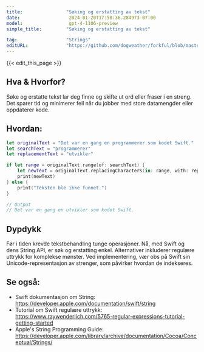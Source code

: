 ```yaml
---
title:                "Søking og erstatting av tekst"
date:                  2024-01-20T17:58:36.284973-07:00
model:                 gpt-4-1106-preview
simple_title:         "Søking og erstatting av tekst"

tag:                  "Strings"
editURL:              "https://github.com/dogweather/forkful/blob/master/content/no/swift/searching-and-replacing-text.md"
---
```


{{< edit_this_page >}}

## Hva & Hvorfor?
Søke og erstatte tekst lar deg finne og skifte ut ord eller fraser i en streng. Det sparer tid og minimerer feil når du jobber med store datamengder eller oppdaterer kode.

## Hvordan:
```Swift
let originalText = "Det var en gang en programmerer som kodet Swift."
let searchText = "programmerer"
let replacementText = "utvikler"

if let range = originalText.range(of: searchText) {
    let newText = originalText.replacingCharacters(in: range, with: replacementText)
    print(newText)
} else {
    print("Teksten ble ikke funnet.")
}

// Output
// Det var en gang en utvikler som kodet Swift.
```

## Dypdykk
Før i tiden krevde tekstbehandling tunge operasjoner. Nå, med Swift og dens String API, er søk og erstatting enkel. Alternativer inkluderer regulære uttrykk for komplekse mønster. Ved implementering, vær obs på Swift sin Unicode-representasjon av strenger, som påvirker hvordan de indekseres.

## Se også:
- Swift dokumentasjon om String: https://developer.apple.com/documentation/swift/string
- Tutorial om Swift regulære uttrykk: https://www.raywenderlich.com/5765-regular-expressions-tutorial-getting-started
- Apple's String Programming Guide: https://developer.apple.com/library/archive/documentation/Cocoa/Conceptual/Strings/
